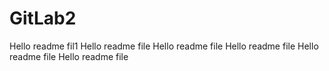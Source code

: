 # GitLab2


Hello readme fil1
Hello readme file
Hello readme file
Hello readme file
Hello readme file
Hello readme file
